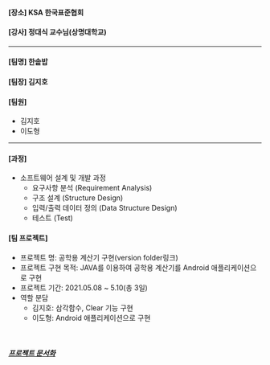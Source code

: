 #### [장소] KSA 한국표준협회
#### [강사] 정대식 교수님(상명대학교)

---
#### [팀명] 한솥밥

#### [팀장] 김지호

#### [팀원]
- 김지호
- 이도형

---
#### [과정]
- 소프트웨어 설계 및 개발 과정
  - 요구사항 분석 (Requirement Analysis)
  - 구조 설계 (Structure Design)
  - 입력/출력 데이터 정의 (Data Structure Design)
  - 테스트 (Test)

#### [팀 프로젝트]
- 프로젝트 명: 공학용 계산기 구현(version folder링크)
- 프로젝트 구현 목적: JAVA를 이용하여 공학용 계산기를 Android 애플리케이션으로 구현
- 프로젝트 기간: 2021.05.08 ~ 5.10(총 3일)
- 역할 분담
  - 김지호: 삼각함수, Clear 기능 구현
  - 이도형: Android 애플리케이션으로 구현
<br/>

##### [프로젝트 문서화][doclink]

[doclink]: https://github.com/Kim-Ziho/KSA_Calculator/blob/main/document/Calc.md "go doc"
